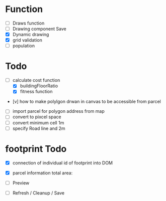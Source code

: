 # Function
- [ ] Draws function
- [ ] Drawing component Save
- [x] Dynamic drawing
- [x] grid validation 
- [ ] population
# Todo
- [ ] calculate cost function
    - [x] buildingFloorRatio
    - [x] fitness function
- [v] how to make polylgon drwan in canvas to be accessible from parcel
- [ ] import parcel for polygon address from map
- [ ] convert to pixcel space
- [ ] convert minimum cell 1m
- [ ] specify Road line and 2m

# footprint Todo
- [X] connection of individual id of footprint into DOM
- [X] parcel information total area:
- [ ] Preview 
- [ ] Refresh / Cleanup / Save

